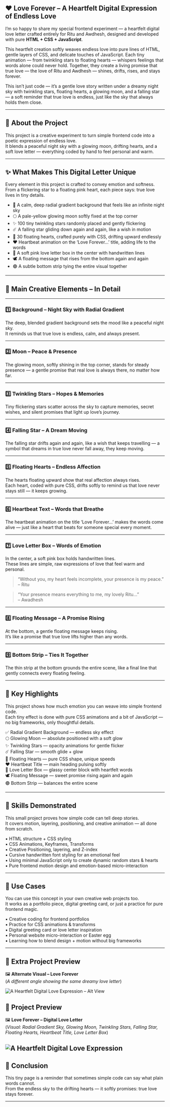 ## ❤️ Love Forever – A Heartfelt Digital Expression of Endless Love

I’m so happy to share my special frontend experiment — a heartfelt digital love letter crafted entirely for Ritu and Awdhesh, designed and developed with pure **HTML + CSS + JavaScript**.

This heartfelt creation softly weaves endless love into pure lines of HTML, gentle layers of CSS, and delicate touches of JavaScript.
Each tiny animation — from twinkling stars to floating hearts — whispers feelings that words alone could never hold.
Together, they create a living promise that true love — the love of Ritu and Awdhesh — shines, drifts, rises, and stays forever.

This isn’t just code — it’s a gentle love story written under a dreamy night sky with twinkling stars, floating hearts, a glowing moon, and a falling star — a soft reminder that true love is endless, just like the sky that always holds them close.

---

## 🌙 About the Project

This project is a creative experiment to turn simple frontend code into a poetic expression of endless love.  
It blends a peaceful night sky with a glowing moon, drifting hearts, and a soft love letter — everything coded by hand to feel personal and warm.

---

## ✨ What Makes This Digital Letter Unique

Every element in this project is crafted to convey emotion and softness.  
From a flickering star to a floating pink heart, each piece says: true love lives in tiny details.

- 🌙 A calm, deep radial gradient background that feels like an infinite night sky  
- 🌕 A pale-yellow glowing moon softly fixed at the top corner  
- ✨ 100 tiny twinkling stars randomly placed and gently flickering  
- ☄️ A falling star gliding down again and again, like a wish in motion  
- 💖 30 floating hearts, crafted purely with CSS, drifting upward endlessly  
- ❤️ Heartbeat animation on the ‘Love Forever…’ title, adding life to the words  
- 📜 A soft pink love letter box in the center with handwritten lines  
- 🕊️ A floating message that rises from the bottom again and again  
- 🟣 A subtle bottom strip tying the entire visual together

---

## 🌟 Main Creative Elements – In Detail

---

### 1️⃣ Background – Night Sky with Radial Gradient

The deep, blended gradient background sets the mood like a peaceful night sky.  
It reminds us that true love is endless, calm, and always present.

---

### 2️⃣ Moon – Peace & Presence

The glowing moon, softly shining in the top corner, stands for steady presence — a gentle promise that real love is always there, no matter how far.

---

### 3️⃣ Twinkling Stars – Hopes & Memories

Tiny flickering stars scatter across the sky to capture memories, secret wishes, and silent promises that light up love’s journey.

---

### 4️⃣ Falling Star – A Dream Moving

The falling star drifts again and again, like a wish that keeps travelling — a symbol that dreams in true love never fall away, they keep moving.

---

### 5️⃣ Floating Hearts – Endless Affection

The hearts floating upward show that real affection always rises.  
Each heart, coded with pure CSS, drifts softly to remind us that love never stays still — it keeps growing.

---

### 6️⃣ Heartbeat Text – Words that Breathe

The heartbeat animation on the title ‘Love Forever…’ makes the words come alive — just like a heart that beats for someone special every moment.

---

### 7️⃣ Love Letter Box – Words of Emotion

In the center, a soft pink box holds handwritten lines.  
These lines are simple, raw expressions of love that feel warm and personal.

> “Without you, my heart feels incomplete, your presence is my peace.”  
> – Ritu

> “Your presence means everything to me, my lovely Ritu…”  
> – Awadhesh

---

### 8️⃣ Floating Message – A Promise Rising

At the bottom, a gentle floating message keeps rising.  
It’s like a promise that true love lifts higher than any words.

---

### 9️⃣ Bottom Strip – Ties It Together

The thin strip at the bottom grounds the entire scene, like a final line that gently connects every floating feeling.

---

## 🔧 Key Highlights

This project shows how much emotion you can weave into simple frontend code.  
Each tiny effect is done with pure CSS animations and a bit of JavaScript — no big frameworks, only thoughtful details.

✅ Radial Gradient Background — endless sky effect  
🌕 Glowing Moon — absolute positioned with a soft glow  
✨ Twinkling Stars — opacity animations for gentle flicker  
☄️ Falling Star — smooth glide + glow  
💖 Floating Hearts — pure CSS shape, unique speeds  
❤️ Heartbeat Title — main heading pulsing softly  
📜 Love Letter Box — glassy center block with heartfelt words  
🕊️ Floating Message — sweet promise rising again and again  
🟣 Bottom Strip — balances the entire scene

---

## 🧠 Skills Demonstrated

This small project proves how simple code can tell deep stories.  
It covers motion, layering, positioning, and creative animation — all done from scratch.

▪️ HTML structure + CSS styling  
▪️ CSS Animations, Keyframes, Transforms  
▪️ Creative Positioning, layering, and Z-index  
▪️ Cursive handwritten font styling for an emotional feel  
▪️ Using minimal JavaScript only to create dynamic random stars & hearts  
▪️ Pure frontend motion design and emotion-based micro-interaction

---

## 📂 Use Cases

You can use this concept in your own creative web projects too.  
It works as a portfolio piece, digital greeting card, or just a practice for pure frontend magic.

▪️ Creative coding for frontend portfolios  
▪️ Practice for CSS animations & transforms  
▪️ Digital greeting card or love letter inspiration  
▪️ Personal website micro-interaction or Easter egg  
▪️ Learning how to blend design + motion without big frameworks

---

## 📸 Extra Project Preview

🖼️ **Alternate Visual – Love Forever**  
(*A different angle showing the same dreamy love letter*)

![A Heartfelt Digital Love Expression – Alt View](Ritu💕Awdhesh1.png)

## 📸 Project Preview

🖼️ **Love Forever – Digital Love Letter**  
(*Visual: Radial Gradient Sky, Glowing Moon, Twinkling Stars, Falling Star, Floating Hearts, Heartbeat Title, Love Letter Box*)

![A Heartfelt Digital Love Expression](Ritu💕Awdhesh.png)
---

## 💖 Conclusion

This tiny page is a reminder that sometimes simple code can say what plain words cannot.  
From the endless sky to the drifting hearts — it softly promises: true love stays forever.

---
